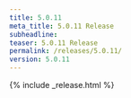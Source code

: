 ```yaml
---
title: 5.0.11
meta_title: 5.0.11 Release
subheadline: 
teaser: 5.0.11 Release
permalink: /releases/5.0.11/
version: 5.0.11
---
```


{% include _release.html %}
